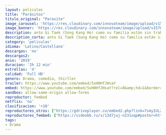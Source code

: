```yaml
---
layout: peliculas
title: "Parásitos"
titulo_original: "Parasite"
image_carousel: 'https://res.cloudinary.com/innovateam/image/upload/v1578453302/parasite-min_mr6pwc.jpg'
image_banner: 'https://res.cloudinary.com/innovateam/image/upload/v1578453319/hero_parasite-movie-review-2019-min_m7gjke.jpg'
description: anto Gi Taek (Song Kang Ho) como su familia están sin trabajo. Cuando su hijo mayor, Gi Woo (Choi Woo Shik), empieza a recibir clases particulares en casa de Park (Lee Sun Gyun), las dos familias, que tienen mucho en común pese a pertenecer a dos mundos totalmente distintos, comienzan una interrelación de resultados impresivibles.
description_corta: anto Gi Taek (Song Kang Ho) como su familia están sin trabajo. Cuando su hijo mayor, Gi Woo (Choi Woo Shik), empieza a recibir clases particulares en casa de Park (Lee Sun Gyun), las dos familias, que..
category: 'peliculas'
idioma: 'Latino/Castellano'
descargas: 'no'
descargas2:
anio: '2019'
duracion: '2h 12 min'
estrellas: '4'
calidad: 'Full HD'
genero: Drama, comedia, thirller
trailer: https://www.youtube.com/embed/5xH0HfJHsaY
embed: https://www.youtube.com/embed/5xH0HfJHsaY?rel=0&amp;hd=1&border=0&wmode=opaque&enablejsapi=1&modestbranding=1&controls=1&showinfo=1
sandbox: allow-same-origin allow-forms
reproductor: fembed
netflix: 'no'
clasificacion: '+10'
reproductores_otros: ["https://gdriveplayer.co/embed2.php?link=7s4yIULZsbydqkDX%252Fer1dwYQLAhaAxmazFYNOhN%252BH6j1f6qIkgt8RnDsBr4xuSs22gjUFKVPOiltP3aGdtX18BULOrsKjTuK6n%252FBpKnmoHd7MOBswtBWfEvi39WTG0kMm8tbYDjey5R0vrx85uWS1wXS3OyaF6sJUKrqILz06kYv2UyrzgBpI%252B7ApkrbiuuFDktf68jFnx8VSPzgsVEKVg","Latino","https://abcvideo.cc/embed-b5ju7qkhvhtn.html","Latino","https://jawcloud.co/embed-rzoclffneea0.html","Castellano","https://mstream.space/ixabdpsrz8zh","Castellano"]
reproductores_fembed: ["https://videobb.ru/v/13d7juj-n231xqp#poster=https://image.tmdb.org/t/p/w1280/hAtRKAi24kw4wyGB2IyvmFdVGHC.jpg","Castellano","https://feurl.com/v/157m7uj-j068nnp","Castellano"]
tags:
- Drama
---
```













